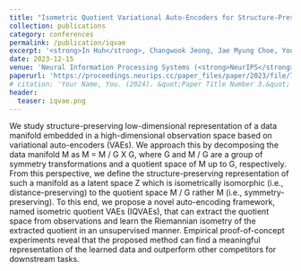 ```yaml
---
title: "Isometric Quotient Variational Auto-Encoders for Structure-Preserving Representation Learning"
collection: publications
category: conferences
permalink: /publication/iqvae
excerpt: '<strong>In Huh</strong>, Changwook Jeong, Jae Myung Choe, Young-Gu Kim, Dae Sin Kim'
date: 2023-12-15
venue: 'Neural Information Processing Systems (<strong>NeurIPS</strong>)'
paperurl: 'https://proceedings.neurips.cc/paper_files/paper/2023/file/7af8e3dfefe6e3141144197b8fa44f79-Paper-Conference.pdf'
# citation: 'Your Name, You. (2024). &quot;Paper Title Number 3.&quot; <i>GitHub Journal of Bugs</i>. 1(3).'
header:
  teaser: iqvae.png
---
```


We study structure-preserving low-dimensional representation of a data manifold embedded in a high-dimensional observation space based on variational auto-encoders (VAEs). We approach this by decomposing the data manifold M as M = M / G X G, where G and M / G are a group of symmetry transformations and a quotient space of M up to G, respectively. From this perspective, we define the structure-preserving representation of such a manifold as a latent space Z which is isometrically isomorphic (i.e., distance-preserving) to the quotient space M / G rather M (i.e., symmetry-preserving). To this end, we propose a novel auto-encoding framework, named isometric quotient VAEs (IQVAEs), that can extract the quotient space from observations and learn the Riemannian isometry of the extracted quotient in an unsupervised manner. Empirical proof-of-concept experiments reveal that the proposed method can find a meaningful representation of the learned data and outperform other competitors for downstream tasks.